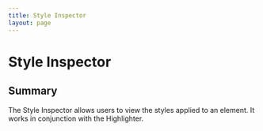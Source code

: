 ```yaml
---
title: Style Inspector
layout: page
---
```


# Style Inspector #

## Summary ##

The Style Inspector allows users to view the styles applied to an element.
It works in conjunction with the Highlighter.